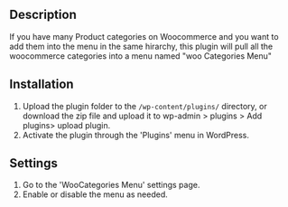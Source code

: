 ## Description
If you have many Product categories on Woocommerce and you want to add them into the menu in the same hirarchy, 
this plugin will pull all the woocommerce categories into a menu named "woo Categories Menu" 

## Installation

1. Upload the plugin folder to the `/wp-content/plugins/` directory, or download the zip file and upload it to wp-admin > plugins > Add plugins> upload plugin.
3. Activate the plugin through the 'Plugins' menu in WordPress.

## Settings

1. Go to the 'WooCategories Menu' settings page.
2. Enable or disable the menu as needed.
